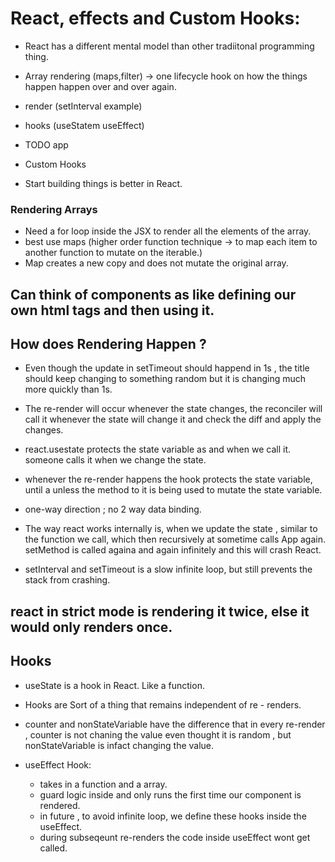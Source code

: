 # React, effects and Custom Hooks:
- React has a different mental model than other tradiitonal programming thing.
- Array rendering (maps,filter) -> one lifecycle hook  on how the things happen happen over and over again.
- render (setInterval example)
- hooks (useStatem useEffect)
- TODO app
- Custom Hooks 

- Start building things is better in React.

### Rendering Arrays 
- Need a for loop inside the JSX to render all the elements of the array.
- best use maps (higher order function technique -> to map each item to another function to mutate on the iterable.)
- Map creates a new copy and does not mutate the original array.

## Can think of components as like defining our own html tags and then using it.

## How does Rendering Happen ?
- Even though the update in setTimeout should happend in 1s , the title should keep changing to something random but it is changing much more quickly than 1s.
- The re-render will occur whenever the state changes, the reconciler will call it whenever the state will change it and check the diff and apply the changes.
- react.usestate protects the state variable as and when we call it. someone calls it when we change the state.

- whenever the re-render happens the hook protects the state variable, until a unless the method to it is being used to mutate the state variable.
- one-way direction ; no 2 way data binding.

- The way react works internally is, when we update the state , similar to the function we call, which then recursively at sometime calls App again. setMethod is called againa and again infinitely and this will crash React.

- setInterval and setTimeout is a slow infinite loop, but still prevents the stack from crashing.

## react in strict mode is rendering it twice, else it would only renders once.

## Hooks 

- useState is a hook in React. Like a function.
- Hooks are Sort of a thing that remains independent of re - renders.
- counter and nonStateVariable have the difference that in every re-render , counter is not chaning the value even thought it is random , but nonStateVariable is infact changing the value.

- useEffect Hook:
  - takes in a function and a array.
  - guard logic inside and  only runs the first time our component is rendered.
  - in future , to avoid infinite loop, we define these hooks inside the useEffect.
  - during subseqeunt re-renders the code inside useEffect wont get called.